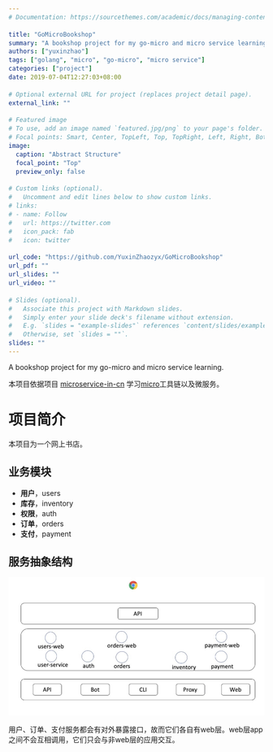 ```yaml
---
# Documentation: https://sourcethemes.com/academic/docs/managing-content/

title: "GoMicroBookshop"
summary: "A bookshop project for my go-micro and micro service learning"
authors: ["yuxinzhao"]
tags: ["golang", "micro", "go-micro", "micro service"]
categories: ["project"]
date: 2019-07-04T12:27:03+08:00

# Optional external URL for project (replaces project detail page).
external_link: ""

# Featured image
# To use, add an image named `featured.jpg/png` to your page's folder.
# Focal points: Smart, Center, TopLeft, Top, TopRight, Left, Right, BottomLeft, Bottom, BottomRight.
image:
  caption: "Abstract Structure"
  focal_point: "Top"
  preview_only: false

# Custom links (optional).
#   Uncomment and edit lines below to show custom links.
# links:
# - name: Follow
#   url: https://twitter.com
#   icon_pack: fab
#   icon: twitter

url_code: "https://github.com/YuxinZhaozyx/GoMicroBookshop"
url_pdf: ""
url_slides: ""
url_video: ""

# Slides (optional).
#   Associate this project with Markdown slides.
#   Simply enter your slide deck's filename without extension.
#   E.g. `slides = "example-slides"` references `content/slides/example-slides.md`.
#   Otherwise, set `slides = ""`.
slides: ""
---
```


A bookshop project for my go-micro and micro service learning.

本项目依据项目 [microservice-in-cn](https://github.com/micro-in-cn/tutorials/tree/master/microservice-in-micro) 学习[micro](https://github.com/micro/micro)工具链以及微服务。



# 项目简介

 本项目为一个网上书店。



## 业务模块

- **用户**，users
- **库存**，inventory
- **权限**，auth
- **订单**，orders
- **支付**，payment



## 服务抽象结构

[![img](image/design.png)](https://github.com/YuxinZhaozyx/GoMicroBookshop/blob/master/image/design.png)

用户、订单、支付服务都会有对外暴露接口，故而它们各自有web层。web层app之间不会互相调用，它们只会与非web层的应用交互。

